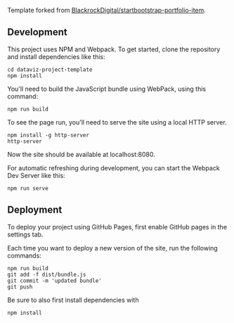 Template forked from [BlackrockDigital/startbootstrap-portfolio-item](https://github.com/BlackrockDigital/startbootstrap-portfolio-item).

## Development

This project uses NPM and Webpack. To get started, clone the repository and install dependencies like this:

```
cd dataviz-project-template
npm install
```

You'll need to build the JavaScript bundle using WebPack, using this command:

```
npm run build
```

To see the page run, you'll need to serve the site using a local HTTP server.

```
npm install -g http-server
http-server
```

Now the site should be available at localhost:8080.

For automatic refreshing during development, you can start the Webpack Dev Server like this:

```
npm run serve
```

## Deployment

To deploy your project using GitHub Pages, first enable GitHub pages in the settings tab.

Each time you want to deploy a new version of the site, run the following commands:

```
npm run build
git add -f dist/bundle.js
git commit -m 'updated bundle'
git push
```

Be sure to also first install dependencies with

```
npm install
```
